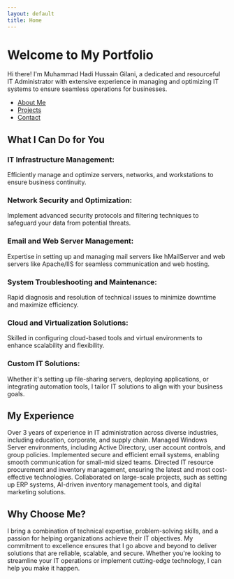 ```yaml
---
layout: default
title: Home
---
```


# Welcome to My Portfolio
Hi there! I'm Muhammad Hadi Hussain Gilani, a dedicated and resourceful IT Administrator with extensive experience in managing and optimizing IT systems to ensure seamless operations for businesses.

- [About Me](about.md)
- [Projects](projects.md)
- [Contact](contact.md)

## What I Can Do for You
### IT Infrastructure Management:
Efficiently manage and optimize servers, networks, and workstations to ensure business continuity.

### Network Security and Optimization:
Implement advanced security protocols and filtering techniques to safeguard your data from potential threats.

### Email and Web Server Management:
Expertise in setting up and managing mail servers like hMailServer and web servers like Apache/IIS for seamless communication and web hosting.

### System Troubleshooting and Maintenance:
Rapid diagnosis and resolution of technical issues to minimize downtime and maximize efficiency.

### Cloud and Virtualization Solutions:
Skilled in configuring cloud-based tools and virtual environments to enhance scalability and flexibility.

### Custom IT Solutions:
Whether it's setting up file-sharing servers, deploying applications, or integrating automation tools, I tailor IT solutions to align with your business goals.

## My Experience

Over 3 years of experience in IT administration across diverse industries, including education, corporate, and supply chain.
Managed Windows Server environments, including Active Directory, user account controls, and group policies.
Implemented secure and efficient email systems, enabling smooth communication for small-mid sized teams.
Directed IT resource procurement and inventory management, ensuring the latest and most cost-effective technologies.
Collaborated on large-scale projects, such as setting up ERP systems, AI-driven inventory management tools, and digital marketing solutions.

## Why Choose Me?
I bring a combination of technical expertise, problem-solving skills, and a passion for helping organizations achieve their IT objectives. My commitment to excellence ensures that I go above and beyond to deliver solutions that are reliable, scalable, and secure. Whether you're looking to streamline your IT operations or implement cutting-edge technology, I can help you make it happen.
